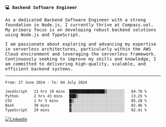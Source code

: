 
<samp>
  
#### 💻 Backend Software Engineer

As a dedicated Backend Software Engineer with a strong foundation in Node.js, I currently thrive at Compass.uol. My primary focus is on developing robust backend solutions using Node.js and TypeScript.

I am passionate about exploring and advancing my expertise in serverless architectures, particularly within the AWS Cloud environment and leveraging the serverless framework. Continuously seeking to improve my skills and knowledge, I am committed to delivering high-quality, scalable, and efficient backend systems.

---

<!--START_SECTION:waka-->

```txt
From: 27 June 2024 - To: 04 July 2024

JavaScript   13 hrs 19 mins  ████████████████▒░░░░░░░░   64.78 %
Python       2 hrs 43 mins   ███▒░░░░░░░░░░░░░░░░░░░░░   13.25 %
CSV          1 hr 5 mins     █▒░░░░░░░░░░░░░░░░░░░░░░░   05.28 %
Bash         30 mins         ▓░░░░░░░░░░░░░░░░░░░░░░░░   02.46 %
TypeScript   29 mins         ▓░░░░░░░░░░░░░░░░░░░░░░░░   02.41 %
```

<!--END_SECTION:waka-->
  
</samp>

[![Linkedin](https://img.shields.io/badge/-Mateus%20Garcia-c080ff?style=flat-square&logo=Linkedin&logoColor=white&link=https://www.linkedin.com/in/mpgxc)](https://www.linkedin.com/in/mateusogarcia) 
